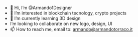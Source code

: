 - 👋 Hi, I’m @Armando1Designer
- 👀 I’m interested in blockchain tecnology, crypto projects
- 🌱 I’m currently learning 3D design
- I’m looking to collaborate on new logo, design, UI
- 📫 How to reach me, email to: armando@armandotorraco.it

<!---
Armando1Designer/Armando1Designer is a ✨ special ✨ repository because its `README.md` (this file) appears on your GitHub profile.
You can click the Preview link to take a look at your changes.
--->
